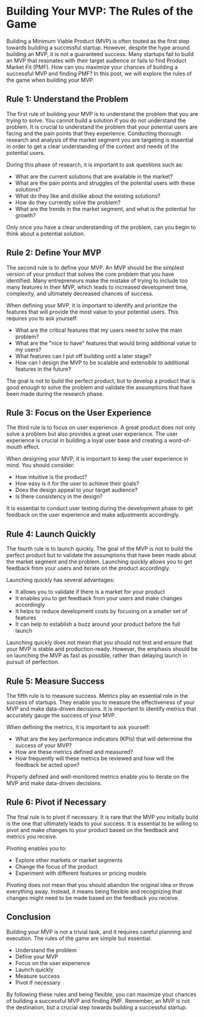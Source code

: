 # Building Your MVP: The Rules of the Game

Building a Minimum Viable Product (MVP) is often touted as the first step towards building a successful startup. However, despite the hype around building an MVP, it is not a guaranteed success. Many startups fail to build an MVP that resonates with their target audience or fails to find Product Market Fit (PMF). How can you maximize your chances of building a successful MVP and finding PMF? In this post, we will explore the rules of the game when building your MVP.

## Rule 1: Understand the Problem

The first rule of building your MVP is to understand the problem that you are trying to solve. You cannot build a solution if you do not understand the problem. It is crucial to understand the problem that your potential users are facing and the pain points that they experience. Conducting thorough research and analysis of the market segment you are targeting is essential in order to get a clear understanding of the context and needs of the potential users.

During this phase of research, it is important to ask questions such as:

- What are the current solutions that are available in the market?
- What are the pain points and struggles of the potential users with these solutions?
- What do they like and dislike about the existing solutions?
- How do they currently solve the problem?
- What are the trends in the market segment, and what is the potential for growth?

Only once you have a clear understanding of the problem, can you begin to think about a potential solution.

## Rule 2: Define Your MVP

The second rule is to define your MVP. An MVP should be the simplest version of your product that solves the core problem that you have identified. Many entrepreneurs make the mistake of trying to include too many features in their MVP, which leads to increased development time, complexity, and ultimately decreased chances of success.

When defining your MVP, it is important to identify and prioritize the features that will provide the most value to your potential users. This requires you to ask yourself:

- What are the critical features that my users need to solve the main problem?
- What are the "nice to have" features that would bring additional value to my users?
- What features can I put off building until a later stage?
- How can I design the MVP to be scalable and extensible to additional features in the future?

The goal is not to build the perfect product, but to develop a product that is good enough to solve the problem and validate the assumptions that have been made during the research phase.

## Rule 3: Focus on the User Experience

The third rule is to focus on user experience. A great product does not only solve a problem but also provides a great user experience. The user experience is crucial in building a loyal user base and creating a word-of-mouth effect.

When designing your MVP, it is important to keep the user experience in mind. You should consider:

- How intuitive is the product?
- How easy is it for the user to achieve their goals?
- Does the design appeal to your target audience?
- Is there consistency in the design?

It is essential to conduct user testing during the development phase to get feedback on the user experience and make adjustments accordingly.

## Rule 4: Launch Quickly

The fourth rule is to launch quickly. The goal of the MVP is not to build the perfect product but to validate the assumptions that have been made about the market segment and the problem. Launching quickly allows you to get feedback from your users and iterate on the product accordingly.

Launching quickly has several advantages:

- It allows you to validate if there is a market for your product
- It enables you to get feedback from your users and make changes accordingly
- It helps to reduce development costs by focusing on a smaller set of features
- It can help to establish a buzz around your product before the full launch

Launching quickly does not mean that you should not test and ensure that your MVP is stable and production-ready. However, the emphasis should be on launching the MVP as fast as possible, rather than delaying launch in pursuit of perfection.

## Rule 5: Measure Success

The fifth rule is to measure success. Metrics play an essential role in the success of startups. They enable you to measure the effectiveness of your MVP and make data-driven decisions. It is important to identify metrics that accurately gauge the success of your MVP.

When defining the metrics, it is important to ask yourself:

- What are the key performance indicators (KPIs) that will determine the success of your MVP?
- How are these metrics defined and measured?
- How frequently will these metrics be reviewed and how will the feedback be acted upon?

Properly defined and well-monitored metrics enable you to iterate on the MVP and make data-driven decisions.

## Rule 6: Pivot if Necessary

The final rule is to pivot if necessary. It is rare that the MVP you initially build is the one that ultimately leads to your success. It is essential to be willing to pivot and make changes to your product based on the feedback and metrics you receive.

Pivoting enables you to:

- Explore other markets or market segments
- Change the focus of the product
- Experiment with different features or pricing models

Pivoting does not mean that you should abandon the original idea or throw everything away. Instead, it means being flexible and recognizing that changes might need to be made based on the feedback you receive.

## Conclusion

Building your MVP is not a trivial task, and it requires careful planning and execution. The rules of the game are simple but essential:

- Understand the problem
- Define your MVP
- Focus on the user experience
- Launch quickly
- Measure success
- Pivot if necessary

By following these rules and being flexible, you can maximize your chances of building a successful MVP and finding PMF. Remember, an MVP is not the destination, but a crucial step towards building a successful startup.